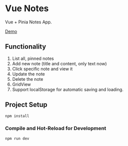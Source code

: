 # Vue Notes

Vue + Pinia Notes App.

[Demo](https://www.youtube.com/watch?v=0FsauSBCyro)

## Functionality

1. List all, pinned notes
2. Add new note (title and content, only text now)
3. Click specific note and view it
4. Update the note
5. Delete the note
6. GridView
7. Support localStorage for automatic saving and loading.

## Project Setup

```sh
npm install
```

### Compile and Hot-Reload for Development

```sh
npm run dev
```
